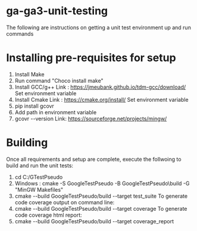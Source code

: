 # ga-ga3-unit-testing
The following are instructions on getting a unit test environment up and run commands 
# Installing pre-requisites for setup 
1. Install Make
2. Run command "Choco install make"
3. Install GCC/g++
   Link :  https://jmeubank.github.io/tdm-gcc/download/
   Set environment variable
4. Install Cmake
   Link :  https://cmake.org/install/
   Set environment variable
5. pip install gcovr
6. Add path in environment variable
7. gcovr --version
   Link: https://sourceforge.net/projects/mingw/

# Building
Once all requirements and setup are complete, execute the follwoing to build and run the unit tests:
1. cd C:/GTestPseudo
2. Windows : cmake -S GoogleTestPseudo -B GoogleTestPseudo\build -G "MinGW Makefiles"
3. cmake --build GoogleTestPseudo/build --target test_suite
To generate code coverage output on command line:
1. cmake --build GoogleTestPseudo/build --target coverage
To generate code coverage html report:
1. cmake --build GoogleTestPseudo/build --target coverage_report








 
